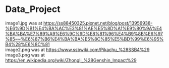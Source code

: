 # Data_Project

image1.jpg was at https://ss88450325.pixnet.net/blog/post/13956938-%E6%9D%B1%E4%BA%AC%E3%81%AE%E5%8D%A1%E9%80%9A%E4%BA%BA%E7%89%A9%E6%9C%9D%E8%81%96%E4%B9%8B%E6%97%85~~%E6%87%B6%E4%BA%BA%E5%8C%85%E5%BD%99%E6%95%B4%28%E6%8C%81
<br />
image2.png was at https://www.ssbwiki.com/Pikachu_%28SSB4%29
<br />
image3.png was at https://en.wikipedia.org/wiki/Zhongli_%28Genshin_Impact%29